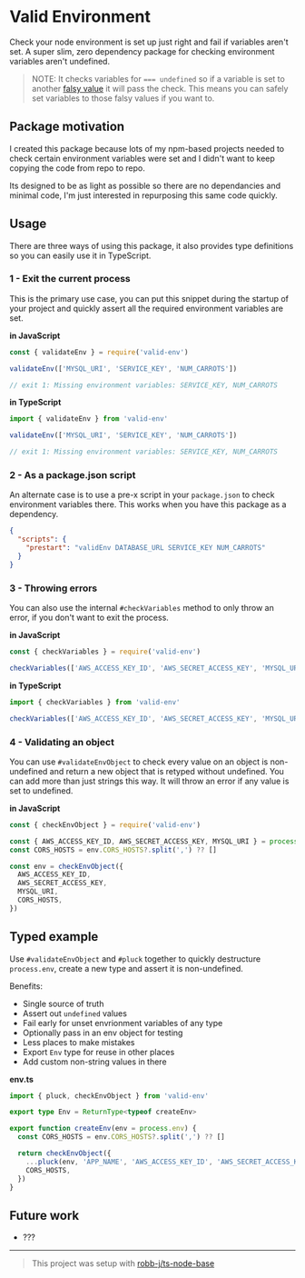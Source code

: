 # Valid Environment

Check your node environment is set up just right and fail if variables aren't set.
A super slim, zero dependency package for checking environment variables aren't undefined.

> NOTE: It checks variables for `=== undefined` so if a variable is set to
> another [falsy value](https://developer.mozilla.org/en-US/docs/Glossary/Falsy)
> it will pass the check.
> This means you can safely set variables to those falsy values if you want to.

## Package motivation

I created this package because lots of my npm-based projects needed to check certain environment variables were set and I didn't want to keep copying the code from repo to repo.

Its designed to be as light as possible so there are no dependancies and minimal code, I'm just interested in repurposing this same code quickly.

## Usage

There are three ways of using this package,
it also provides type definitions so you can easily use it in TypeScript.

### 1 - Exit the current process

This is the primary use case, you can put this snippet during the startup
of your project and quickly assert all the required environment variables are set.

**in JavaScript**

```js
const { validateEnv } = require('valid-env')

validateEnv(['MYSQL_URI', 'SERVICE_KEY', 'NUM_CARROTS'])

// exit 1: Missing environment variables: SERVICE_KEY, NUM_CARROTS
```

**in TypeScript**

```ts
import { validateEnv } from 'valid-env'

validateEnv(['MYSQL_URI', 'SERVICE_KEY', 'NUM_CARROTS'])

// exit 1: Missing environment variables: SERVICE_KEY, NUM_CARROTS
```

### 2 - As a package.json script

An alternate case is to use a pre-x script in your `package.json`
to check environment variables there.
This works when you have this package as a dependency.

```json
{
  "scripts": {
    "prestart": "validEnv DATABASE_URL SERVICE_KEY NUM_CARROTS"
  }
}
```

### 3 - Throwing errors

You can also use the internal `#checkVariables` method to only throw an error,
if you don't want to exit the process.

**in JavaScript**

```js
const { checkVariables } = require('valid-env')

checkVariables(['AWS_ACCESS_KEY_ID', 'AWS_SECRET_ACCESS_KEY', 'MYSQL_URI'])
```

**in TypeScript**

```ts
import { checkVariables } from 'valid-env'

checkVariables(['AWS_ACCESS_KEY_ID', 'AWS_SECRET_ACCESS_KEY', 'MYSQL_URI'])
```

### 4 - Validating an object

You can use `#validateEnvObject` to check every value on an object is non-undefined
and return a new object that is retyped without undefined.
You can add more than just strings this way.
It will throw an error if any value is set to undefined.

**in JavaScript**

```js
const { checkEnvObject } = require('valid-env')

const { AWS_ACCESS_KEY_ID, AWS_SECRET_ACCESS_KEY, MYSQL_URI } = process.env
const CORS_HOSTS = env.CORS_HOSTS?.split(',') ?? []

const env = checkEnvObject({
  AWS_ACCESS_KEY_ID,
  AWS_SECRET_ACCESS_KEY,
  MYSQL_URI,
  CORS_HOSTS,
})
```

## Typed example

Use `#validateEnvObject` and `#pluck` together to quickly destructure `process.env`,
create a new type and assert it is non-undefined.

Benefits:

- Single source of truth
- Assert out `undefined` values
- Fail early for unset envrionment variables of any type
- Optionally pass in an env object for testing
- Less places to make mistakes
- Export `Env` type for reuse in other places
- Add custom non-string values in there

**env.ts**

```ts
import { pluck, checkEnvObject } from 'valid-env'

export type Env = ReturnType<typeof createEnv>

export function createEnv(env = process.env) {
  const CORS_HOSTS = env.CORS_HOSTS?.split(',') ?? []

  return checkEnvObject({
    ...pluck(env, 'APP_NAME', 'AWS_ACCESS_KEY_ID', 'AWS_SECRET_ACCESS_KEY'),
    CORS_HOSTS,
  })
}
```

## Future work

- ???

---

> This project was setup with [robb-j/ts-node-base](https://github.com/robb-j/ts-node-base)
